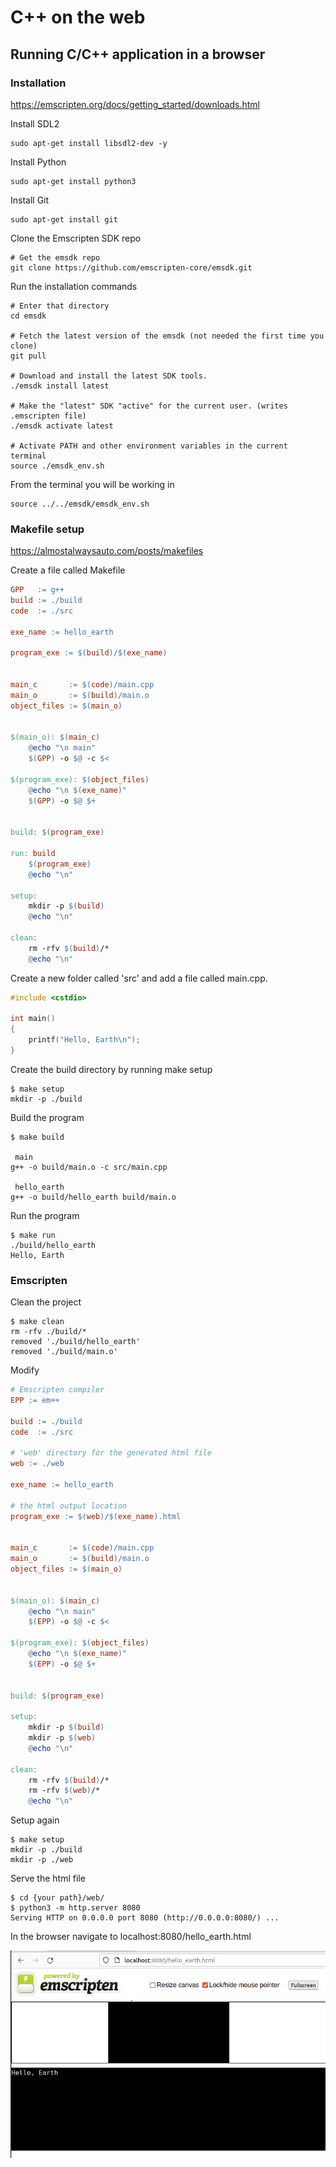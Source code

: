 # C++ on the web
## Running C/C++ application in a browser


### Installation

https://emscripten.org/docs/getting_started/downloads.html

Install SDL2

```plaintext
sudo apt-get install libsdl2-dev -y
```

Install Python

```plaintext
sudo apt-get install python3
```

Install Git

```plaintext
sudo apt-get install git
```

Clone the Emscripten SDK repo

```plaintext
# Get the emsdk repo
git clone https://github.com/emscripten-core/emsdk.git

```

Run the installation commands

```plaintext
# Enter that directory
cd emsdk

# Fetch the latest version of the emsdk (not needed the first time you clone)
git pull

# Download and install the latest SDK tools.
./emsdk install latest

# Make the "latest" SDK "active" for the current user. (writes .emscripten file)
./emsdk activate latest

# Activate PATH and other environment variables in the current terminal
source ./emsdk_env.sh
```

From the terminal you will be working in

```plaintext
source ../../emsdk/emsdk_env.sh
```

### Makefile setup

https://almostalwaysauto.com/posts/makefiles

Create a file called Makefile

```Makefile
GPP   := g++
build := ./build
code  := ./src

exe_name := hello_earth

program_exe := $(build)/$(exe_name)


main_c       := $(code)/main.cpp
main_o       := $(build)/main.o
object_files := $(main_o)


$(main_o): $(main_c)
	@echo "\n main"
	$(GPP) -o $@ -c $<

$(program_exe): $(object_files)
	@echo "\n $(exe_name)"
	$(GPP) -o $@ $+


build: $(program_exe)

run: build
	$(program_exe)
	@echo "\n"

setup:
	mkdir -p $(build)
	@echo "\n"

clean:
	rm -rfv $(build)/*
	@echo "\n"
```


Create a new folder called 'src' and add a file called main.cpp.

```cpp
#include <cstdio>

int main()
{
    printf("Hello, Earth\n");
}
```

Create the build directory by running make setup

```plaintext
$ make setup
mkdir -p ./build
```

Build the program

```plaintext
$ make build

 main
g++ -o build/main.o -c src/main.cpp

 hello_earth
g++ -o build/hello_earth build/main.o
```

Run the program

```plaintext
$ make run
./build/hello_earth
Hello, Earth
```

### Emscripten

Clean the project

```plaintext
$ make clean
rm -rfv ./build/*
removed './build/hello_earth'
removed './build/main.o'
```

Modify

```makefile
# Emscripten compiler
EPP := em++

build := ./build
code  := ./src

# 'web' directory for the generated html file
web := ./web

exe_name := hello_earth

# the html output location
program_exe := $(web)/$(exe_name).html


main_c       := $(code)/main.cpp
main_o       := $(build)/main.o
object_files := $(main_o)


$(main_o): $(main_c)
	@echo "\n main"
	$(EPP) -o $@ -c $<

$(program_exe): $(object_files)
	@echo "\n $(exe_name)"
	$(EPP) -o $@ $+


build: $(program_exe)

setup:
	mkdir -p $(build)
	mkdir -p $(web)
	@echo "\n"

clean:
	rm -rfv $(build)/*
	rm -rfv $(web)/*
	@echo "\n"
```



Setup again

```plaintext
$ make setup
mkdir -p ./build
mkdir -p ./web
```

Serve the html file

```plaintext
$ cd {your path}/web/
$ python3 -m http.server 8080
Serving HTTP on 0.0.0.0 port 8080 (http://0.0.0.0:8080/) ...
```

In the browser navigate to localhost:8080/hello_earth.html

![alt text](https://github.com/adam-lafontaine/CMS/raw/p15-cpp-web/blog/img/%5B015%5D/em_html.png)


